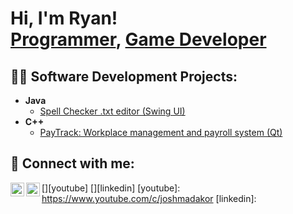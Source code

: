 <h1>Hi, I'm Ryan! <br/><a href="https://github.com/ryanirani">Programmer</a>, <a href="https://www.linkedin.com/in/joshmadakor/">Game Developer</a></h1>

<h2>👨‍💻 Software Development Projects:</h2>

- <b>Java</b>
  - [Spell Checker .txt editor (Swing UI)](https://github.com/ryanirani/SpellCheck)
- <b>C++</b>
  - [PayTrack: Workplace management and payroll system (Qt)](https://github.com/ryanirani/PayTrack)

<h2> 🤳 Connect with me:</h2>

[<img align="left" alt="JoshMadakor | YouTube" width="22px" src="https://cdn.jsdelivr.net/npm/simple-icons@v3/icons/youtube.svg" />][youtube]
[<img align="left" alt="JoshMadakor | LinkedIn" width="22px" src="https://cdn.jsdelivr.net/npm/simple-icons@v3/icons/linkedin.svg" />][linkedin]
[youtube]: https://www.youtube.com/c/joshmadakor
[linkedin]: 

<!--
**joshmadakor1/joshmadakor1** is a ✨ _special_ ✨ repository because its `README.md` (this file) appears on your GitHub profile.

Here are some ideas to get you started:

- 🔭 I’m currently working on ...
- 🌱 I’m currently learning ...
- 👯 I’m looking to collaborate on ...
- 🤔 I’m looking for help with ...
- 💬 Ask me about ...
- 📫 How to reach me: ...
- 😄 Pronouns: ...
- ⚡ Fun fact: ...
-->
